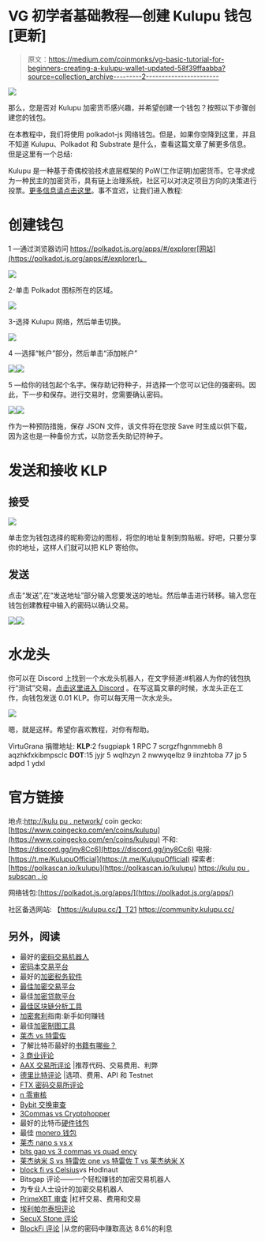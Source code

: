 # VG 初学者基础教程—创建 Kulupu 钱包[更新]

> 原文：<https://medium.com/coinmonks/vg-basic-tutorial-for-beginners-creating-a-kulupu-wallet-updated-58f39ffaabba?source=collection_archive---------2----------------------->

![](img/c9438c5d4748cf5ea61ab409619fbf53.png)

那么，您是否对 Kulupu 加密货币感兴趣，并希望创建一个钱包？按照以下步骤创建您的钱包。

在本教程中，我们将使用 polkadot-js 网络钱包。但是，如果你空降到这里，并且不知道 Kulupu、Polkadot 和 Substrate 是什么，查看这篇文章了解更多信息。但是这里有一个总结:

Kulupu 是一种基于奇偶校验技术底层框架的 PoW(工作证明)加密货币。它寻求成为一种民主的加密货币，具有链上治理系统，社区可以对决定项目方向的决策进行投票。[更多信息请点击这里](http://kulupu.network/)。事不宜迟，让我们进入教程:

# 创建钱包

1 —通过浏览器访问 https://polkadot.js.org/apps/#/explorer[网站](https://polkadot.js.org/apps/#/explorer)。

![](img/aaa9a691dc25c3835b5dd4c8aadfc97e.png)

2-单击 Polkadot 图标所在的区域。

![](img/eb4a3605c4fa3a0058ee6cb197e7cb4a.png)

3-选择 Kulupu 网络，然后单击切换。

![](img/dadc82e2f9009a85d6b3066d8272a567.png)

4 —选择“帐户”部分，然后单击“添加帐户”

![](img/414d52f51855b5cff34b79984c4a7611.png)![](img/daf283c28e9841d6b9d3b2f00dd18ed9.png)

5 —给你的钱包起个名字。保存助记符种子，并选择一个您可以记住的强密码。因此，下一步和保存。进行交易时，您需要确认密码。

![](img/8f1ecedd46355cd721b0197d63e3e04c.png)![](img/f505a15b694cd64b86bb521c42cb650b.png)

作为一种预防措施，保存 JSON 文件，该文件将在您按 Save 时生成以供下载，因为这也是一种备份方式，以防您丢失助记符种子。

# 发送和接收 KLP

## 接受

![](img/b4c0c5324b7b38b809f02ef2c1427323.png)

单击您为钱包选择的昵称旁边的图标，将您的地址复制到剪贴板。好吧，只要分享你的地址，这样人们就可以把 KLP 寄给你。

## 发送

点击“发送”,在“发送地址”部分输入您要发送的地址。然后单击进行转移。输入您在钱包创建教程中输入的密码以确认交易。

![](img/223363a624f9f9f978720c48bcfda74f.png)![](img/44915d27a4045a00648b46ae1ae60b0a.png)

# 水龙头

你可以在 Discord 上找到一个水龙头机器人，在文字频道:#机器人为你的钱包执行“测试”交易。[点击这里进入 Discord](https://discord.gg/jny8Cc6) 。在写这篇文章的时候，水龙头正在工作，向钱包发送 0.01 KLP。你可以每天用一次水龙头。

![](img/648c13f0360158df0c6640eb4201cdeb.png)

嗯，就是这样。希望你喜欢教程，对你有帮助。

VirtuGrana 捐赠地址:
**KLP**:2 fsugpiapk 1 RPC 7 scrgzfhgnmmebh 8 aqzhkfxkibmpsclc
**DOT**:15 jyjr 5 wqlhzyn 2 nwwyqelbz 9 iinzhtoba 77 jp 5 adpd 1 ydxl

# 官方链接

地点:[http://kulu pu . network/](http://kulupu.network/)
coin gecko:[https://www.coingecko.com/en/coins/kulupu](https://www.coingecko.com/en/coins/kulupu)
不和:[https://discord.gg/jny8Cc6](https://discord.gg/jny8Cc6)
电报:[https://t.me/KulupuOfficial](https://t.me/KulupuOfficial)
探索者:
[https://polkascan.io/kulupu](https://polkascan.io/kulupu)
[https://kulu pu . subscan . io](https://kulupu.subscan.io)

网络钱包:[https://polkadot.js.org/apps/](https://polkadot.js.org/apps/)

社区备选网站:
【https://kulupu.cc/】T21
https://community.kulupu.cc/

## 另外，阅读

*   最好的[密码交易机器人](/coinmonks/crypto-trading-bot-c2ffce8acb2a)
*   [密码本交易平台](/coinmonks/top-10-crypto-copy-trading-platforms-for-beginners-d0c37c7d698c)
*   最好的[加密税务软件](/coinmonks/best-crypto-tax-tool-for-my-money-72d4b430816b)
*   [最佳加密交易平台](/coinmonks/the-best-crypto-trading-platforms-in-2020-the-definitive-guide-updated-c72f8b874555)
*   最佳[加密贷款平台](/coinmonks/top-5-crypto-lending-platforms-in-2020-that-you-need-to-know-a1b675cec3fa)
*   [最佳区块链分析工具](https://bitquery.io/blog/best-blockchain-analysis-tools-and-software)
*   [加密套利](/coinmonks/crypto-arbitrage-guide-how-to-make-money-as-a-beginner-62bfe5c868f6)指南:新手如何赚钱
*   最佳[加密制图工具](/coinmonks/what-are-the-best-charting-platforms-for-cryptocurrency-trading-85aade584d80)
*   [莱杰 vs 特雷佐](/coinmonks/ledger-vs-trezor-best-hardware-wallet-to-secure-cryptocurrency-22c7a3fd391e)
*   了解比特币最好的[书籍有哪些？](/coinmonks/what-are-the-best-books-to-learn-bitcoin-409aeb9aff4b)
*   [3 商业评论](/coinmonks/3commas-review-an-excellent-crypto-trading-bot-2020-1313a58bec92)
*   [AAX 交易所评论](/coinmonks/aax-exchange-review-2021-67c5ea09330c) |推荐代码、交易费用、利弊
*   [德里比特评论](/coinmonks/deribit-review-options-fees-apis-and-testnet-2ca16c4bbdb2) |选项、费用、API 和 Testnet
*   [FTX 密码交易所评论](/coinmonks/ftx-crypto-exchange-review-53664ac1198f)
*   [n 零审核](/coinmonks/ngrave-zero-review-c465cf8307fc)
*   [Bybit 交换审查](/coinmonks/bybit-exchange-review-dbd570019b71)
*   [3Commas vs Cryptohopper](/coinmonks/cryptohopper-vs-3commas-vs-shrimpy-a2c16095b8fe)
*   最好的比特币[硬件钱包](/coinmonks/the-best-cryptocurrency-hardware-wallets-of-2020-e28b1c124069?source=friends_link&sk=324dd9ff8556ab578d71e7ad7658ad7c)
*   最佳 [monero 钱包](https://blog.coincodecap.com/best-monero-wallets)
*   [莱杰 nano s vs x](https://blog.coincodecap.com/ledger-nano-s-vs-x)
*   [bits gap vs 3 commas vs quad ency](https://blog.coincodecap.com/bitsgap-3commas-quadency)
*   [莱杰纳米 S vs 特雷佐 one vs 特雷佐 T vs 莱杰纳米 X](https://blog.coincodecap.com/ledger-nano-s-vs-trezor-one-ledger-nano-x-trezor-t)
*   [block fi vs Celsius](/coinmonks/blockfi-vs-celsius-vs-hodlnaut-8a1cc8c26630)vs Hodlnaut
*   Bitsgap 评论——一个轻松赚钱的加密交易机器人
*   为专业人士设计的加密交易机器人
*   [PrimeXBT 审查](/coinmonks/primexbt-review-88e0815be858) |杠杆交易、费用和交易
*   [埃利帕尔泰坦评论](/coinmonks/ellipal-titan-review-85e9071dd029)
*   [SecuX Stone 评论](https://blog.coincodecap.com/secux-stone-hardware-wallet-review)
*   [BlockFi 评论](/coinmonks/blockfi-review-53096053c097) |从您的密码中赚取高达 8.6%的利息